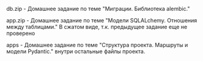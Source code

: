 db.zip - Домашнее задание по теме "Миграции. Библиотека alembic."

app.zip - Домашнее задание по теме "Модели SQLALchemy. Отношения между таблицами." В сжатом виде, т.к. предыдущее задание еще не проверено

apps - Домашнее задание по теме "Структура проекта. Маршруты и модели Pydantic."
  внутри остальные файлы проекта.
